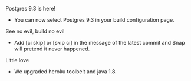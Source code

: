 Postgres 9.3 is here!

* You can now select Postgres 9.3 in your build configuration page.

See no evil, build no evil

* Add [ci skip] or [skip ci] in the message of the latest commit and Snap will pretend it never happened.

Little love

* We upgraded heroku toolbelt and java 1.8.
